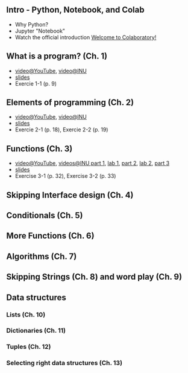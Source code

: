 ## Intro - Python, Notebook, and Colab
* Why Python?
* Jupyter "Notebook"
* Watch the official introduction [Welcome to Colaboratory!](https://colab.research.google.com/notebooks/welcome.ipynb)
  
## What is a program? (Ch. 1)
* [video@YouTube](https://youtu.be/OHAQAxvvLKo?list=PLOcV4sV2c9rzW9DlB_VLIzpMmYiiEiwY7), [video@INU](http://ok.inu.ac.kr/em/5e7f67e994844)
* [slides](http://ai.inu.ac.kr/python/1_program.html)
* Exercie 1-1 (p. 9)

## Elements of programming (Ch. 2)
* [video@YouTube](https://youtu.be/pJwuUfkhfr4?list=PLOcV4sV2c9rzW9DlB_VLIzpMmYiiEiwY7), [video@INU](http://ok.inu.ac.kr/em/5e7f61514cd0c)
* [slides](http://ai.inu.ac.kr/python/2_elements.html)
* Exercie 2-1 (p. 18), Exercie 2-2 (p. 19)


## Functions (Ch. 3)

* [video@YouTube](https://youtu.be/DHUc-RntZbk?list=PLOcV4sV2c9rzW9DlB_VLIzpMmYiiEiwY7), [videos@INU part 1](http://ok.inu.ac.kr/em/5e88d1b9e0652),
  [lab 1](http://ok.inu.ac.kr/em/5e88ddbbacc4),
  [part 2](http://ok.inu.ac.kr/em/5e88d6efe530d),
  [lab 2](http://ok.inu.ac.kr/em/5e88d153f7528),
  [part 3](http://ok.inu.ac.kr/em/5e88e6e117b30)
* [slides](http://ai.inu.ac.kr/python/3_functions.html)
* Exercise 3-1 (p. 32), Exercise 3-2 (p. 33)

## Skipping Interface design (Ch. 4)


## Conditionals (Ch. 5)


## More Functions (Ch. 6)



## Algorithms (Ch. 7)


## Skipping Strings (Ch. 8) and word play (Ch. 9)


## Data structures

### Lists (Ch. 10)
### Dictionaries (Ch. 11)
### Tuples (Ch. 12)
### Selecting right data structures (Ch. 13)
